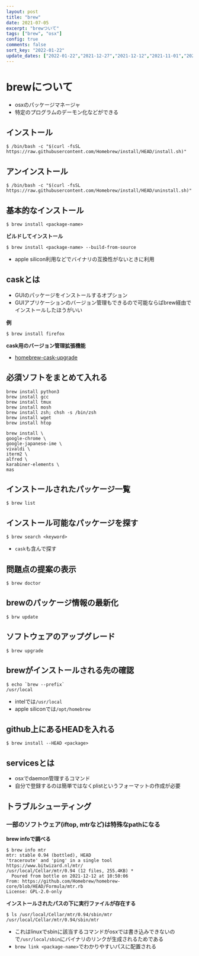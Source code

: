 ```yaml
---
layout: post
title: "brew"
date: 2021-07-05
excerpt: "brewついて"
tags: ["brew", "osx"]
config: true
comments: false
sort_key: "2022-01-22"
update_dates: ["2022-01-22","2021-12-27","2021-12-12","2021-11-01","2021-11-01","2021-10-27","2021-08-23","2021-08-10","2021-07-24","2021-07-05"]
---
```


# brewについて
 - osxのパッケージマネージャ
 - 特定のプログラムのデーモン化などができる

## インストール

```console
$ /bin/bash -c "$(curl -fsSL https://raw.githubusercontent.com/Homebrew/install/HEAD/install.sh)"
```

## アンインストール

```console
$ /bin/bash -c "$(curl -fsSL https://raw.githubusercontent.com/Homebrew/install/HEAD/uninstall.sh)"
```

## 基本的なインストール

```console
$ brew install <package-name>
```

**ビルドしてインストール**
```console
$ brew install <package-name> --build-from-source
```
 - apple silicon利用などでバイナリの互換性がないときに利用

## caskとは
 - GUIのパッケージをインストールするオプション
 - GUIアプリケーションのバージョン管理もできるので可能ならばbrew経由でインストールしたほうがいい

**例**  

```console
$ brew install firefox
```

**cask用のバージョン管理拡張機能**  
 - [homebrew-cask-upgrade](https://github.com/buo/homebrew-cask-upgrade)

## 必須ソフトをまとめて入れる

```shell
brew install python3
brew install gcc
brew install tmux
brew install mosh
brew install zsh; chsh -s /bin/zsh
brew install wget
brew install htop

brew install \
google-chrome \
google-japanese-ime \
vivaldi \
iterm2 \
alfred \
karabiner-elements \
mas
```

## インストールされたパッケージ一覧

```console
$ brew list
```

## インストール可能なパッケージを探す

```console
$ brew search <keyword>
```
 - `cask`も含んで探す

## 問題点の提案の表示

```console
$ brew doctor
```

## brewのパッケージ情報の最新化

```console
$ brw update
```

## ソフトウェアのアップグレード

```console
$ brew upgrade
```

## brewがインストールされる先の確認

```console
$ echo `brew --prefix`
/usr/local
```
 - intelでは`/usr/local`
 - apple siliconでは`/opt/homebrew`

## github上にあるHEADを入れる

```console
$ brew install --HEAD <package>
```

## servicesとは
 - osxでdaemon管理するコマンド
 - 自分で登録するのは簡単ではなくplistというフォーマットの作成が必要

## トラブルシューティング

### 一部のソフトウェア(iftop, mtrなど)は特殊なpathになる

**brew infoで調べる**  
```console
$ brew info mtr
mtr: stable 0.94 (bottled), HEAD
'traceroute' and 'ping' in a single tool
https://www.bitwizard.nl/mtr/
/usr/local/Cellar/mtr/0.94 (12 files, 255.4KB) *
  Poured from bottle on 2021-12-12 at 10:50:06
From: https://github.com/Homebrew/homebrew-core/blob/HEAD/Formula/mtr.rb
License: GPL-2.0-only
```

**インストールされたパスの下に実行ファイルが存在する**  

```console
$ ls /usr/local/Cellar/mtr/0.94/sbin/mtr
/usr/local/Cellar/mtr/0.94/sbin/mtr
```

 - これはlinuxでsbinに該当するコマンドがosxでは書き込みできないので`/usr/local/sbin`にバイナリのリンクが生成されるためである  
 - `brew link <package-name>`でわかりやすいパスに配置される


